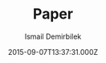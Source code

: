 ---
title: Paper
github: 'https://github.com/dbtek/paper'
demo: 'https://dbtek.github.io/paper-demo/'
author: Ismail Demirbilek
ssg:
  - Jekyll
cms:
  - No Cms
date: 2015-09-07T13:37:31.000Z
github_branch: master
description: A gentle theme for Jekyll utilising material design.
stale: true
---